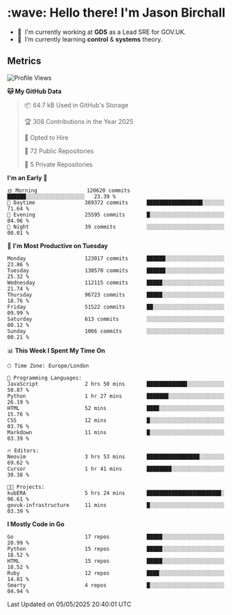 <h1 align="left" id="jason-title">:wave: Hello there! I'm Jason Birchall</h1>

- :office: &nbsp;I'm currently working at **GDS** as a Lead SRE for GOV.UK.
- :seedling: &nbsp;I’m currently learning **control** & **systems** theory.

<h2>Metrics</h2>

<!--START_SECTION:waka-->
![Profile Views](http://img.shields.io/badge/Profile%20Views-2-blue)

**🐱 My GitHub Data** 

> 📦 64.7 kB Used in GitHub's Storage 
 > 
> 🏆 308 Contributions in the Year 2025
 > 
> 💼 Opted to Hire
 > 
> 📜 72 Public Repositories 
 > 
> 🔑 5 Private Repositories 
 > 
**I'm an Early 🐤** 

```text
🌞 Morning                120620 commits      ██████░░░░░░░░░░░░░░░░░░░   23.39 % 
🌆 Daytime                369372 commits      ██████████████████░░░░░░░   71.64 % 
🌃 Evening                25595 commits       █░░░░░░░░░░░░░░░░░░░░░░░░   04.96 % 
🌙 Night                  39 commits          ░░░░░░░░░░░░░░░░░░░░░░░░░   00.01 % 
```
📅 **I'm Most Productive on Tuesday** 

```text
Monday                   123017 commits      ██████░░░░░░░░░░░░░░░░░░░   23.86 % 
Tuesday                  130570 commits      ██████░░░░░░░░░░░░░░░░░░░   25.32 % 
Wednesday                112115 commits      █████░░░░░░░░░░░░░░░░░░░░   21.74 % 
Thursday                 96723 commits       █████░░░░░░░░░░░░░░░░░░░░   18.76 % 
Friday                   51522 commits       ██░░░░░░░░░░░░░░░░░░░░░░░   09.99 % 
Saturday                 613 commits         ░░░░░░░░░░░░░░░░░░░░░░░░░   00.12 % 
Sunday                   1066 commits        ░░░░░░░░░░░░░░░░░░░░░░░░░   00.21 % 
```


📊 **This Week I Spent My Time On** 

```text
🕑︎ Time Zone: Europe/London

💬 Programming Languages: 
JavaScript               2 hrs 50 mins       █████████████░░░░░░░░░░░░   50.87 % 
Python                   1 hr 27 mins        ███████░░░░░░░░░░░░░░░░░░   26.19 % 
HTML                     52 mins             ████░░░░░░░░░░░░░░░░░░░░░   15.76 % 
CSS                      12 mins             █░░░░░░░░░░░░░░░░░░░░░░░░   03.76 % 
Markdown                 11 mins             █░░░░░░░░░░░░░░░░░░░░░░░░   03.39 % 

🔥 Editors: 
Neovim                   3 hrs 53 mins       █████████████████░░░░░░░░   69.62 % 
Cursor                   1 hr 41 mins        ████████░░░░░░░░░░░░░░░░░   30.38 % 

🐱‍💻 Projects: 
kubERA                   5 hrs 24 mins       ████████████████████████░   96.61 % 
govuk-infrastructure     11 mins             █░░░░░░░░░░░░░░░░░░░░░░░░   03.39 % 
```

**I Mostly Code in Go** 

```text
Go                       17 repos            █████░░░░░░░░░░░░░░░░░░░░   20.99 % 
Python                   15 repos            █████░░░░░░░░░░░░░░░░░░░░   18.52 % 
HTML                     15 repos            █████░░░░░░░░░░░░░░░░░░░░   18.52 % 
Ruby                     12 repos            ████░░░░░░░░░░░░░░░░░░░░░   14.81 % 
Smarty                   4 repos             █░░░░░░░░░░░░░░░░░░░░░░░░   04.94 % 
```




 Last Updated on 05/05/2025 20:40:01 UTC
<!--END_SECTION:waka-->

<!-- links -->

[issues page]: https://github.com/jasonBirchall/jasonBirchall/issues "jasonBirchall/issues"
